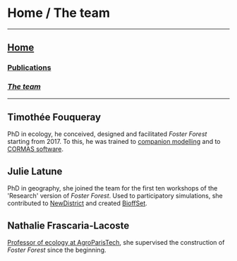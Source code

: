 # Home / The team 

***
## [Home](https://timotheefouqueray.github.io/fosterforest/home-eng)
### [Publications](https://timotheefouqueray.github.io/fosterforest/home/documentation-eng)
### *[The team](https://timotheefouqueray.github.io/fosterforest/home/equipe-eng)*
***

## Timothée Fouqueray

PhD in ecology, he conceived, designed and facilitated _Foster Forest_ starting from 2017. To this, he was trained to [companion modelling](https://www.commod.org/en) and to [CORMAS software](http://cormas.cirad.fr/).


## Julie Latune

PhD in geography, she joined the team for the first ten workshops of the 'Research' version of _Foster Forest_. Used to participatory simulations, she contributed to [NewDistrict](https://hal.archives-ouvertes.fr/hal-01253024/) and created [BioffSet](https://tesstimonyblog.wordpress.com/2017/07/11/colloque-jeux-et-enjeux-construire-des-jeux-et-des-simulations-pour-favoriser-laction-collective/).


## Nathalie Frascaria-Lacoste

[Professor of ecology at AgroParisTech](https://www.ese.universite-paris-saclay.fr/personnel/nathalie-frascaria-lacoste/), she supervised the construction of _Foster Forest_ since the beginning.

